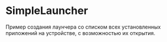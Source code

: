 # SimpleLauncher
Пример создания лаунчера со списком всех установленных приложений на устройстве,
с возможностью их открытия.
